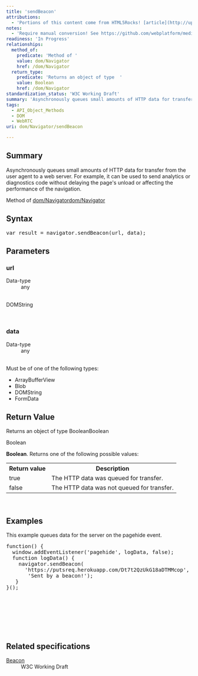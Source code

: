 ```yaml
---
title: 'sendBeacon'
attributions:
  - 'Portions of this content come from HTML5Rocks! [article](http://updates.html5rocks.com/2014/10/Send-beacon-data-in-Chrome-39)'
notes:
  - 'Require manual conversion! See https://github.com/webplatform/mediawiki-conversion/issues/24'
readiness: 'In Progress'
relationships:
  method_of:
    predicate: 'Method of '
    value: dom/Navigator
    href: /dom/Navigator
  return_type:
    predicate: 'Returns an object of type  '
    value: Boolean
    href: /dom/Navigator
standardization_status: 'W3C Working Draft'
summary: 'Asynchronously queues small amounts of HTTP data for transfer from the user agent to a web server. For example, it can be used to send analytics or diagnostics code without delaying the page''s unload or affecting the performance of the navigation.'
tags:
  - API_Object_Methods
  - DOM
  - WebRTC
uri: dom/Navigator/sendBeacon

---
```

<p>
</p>
<h2>Summary</h2>
<p>
Asynchronously queues small amounts of HTTP data for transfer from the user agent to a web server. For example, it can be used to send analytics or diagnostics code without delaying the page's unload or affecting the performance of the navigation.</p><p>Method of <a href="/dom/Navigator">dom/Navigator</a><a href="/dom/Navigator">dom/Navigator</a>
</p>
<h2>Syntax</h2>
<pre class="js">
var result = navigator.sendBeacon(url, data);
</pre>
<h2>Parameters</h2>
<h3>url</h3>
<dl><dt> Data-type</dt>
<dd> any</dd></dl><p><br/>
DOMString
</p><p><br/></p>
<h3>data</h3>
<dl><dt> Data-type</dt>
<dd> any</dd></dl><p><br/>
Must be of one of the following types:
</p>
<ul><li>ArrayBufferView</li>
<li>Blob</li>
<li>DOMString</li>
<li>FormData</li></ul><h2>Return Value</h2>
<p>Returns an object of type  BooleanBoolean
</p><p>Boolean
</p><p><b>Boolean</b>. Returns one of the following possible values:
</p>
<table class="wikitable"><tr><th>Return value
</th>
<th>Description
</th></tr><tr><td>true
</td>
<td>The HTTP data was queued for transfer.
</td></tr><tr><td>false
</td>
<td>The HTTP data was not queued for transfer.
</td></tr></table><p> 
</p>
<h2>Examples</h2>
<p>This example queues data for the server on the pagehide event.
</p>
<div class="example">
<pre class="js">
function() {
  window.addEventListener('pagehide', logData, false);
  function logData() {
    navigator.sendBeacon(
      'https://putsreq.herokuapp.com/Dt7t2QzUkG18aDTMMcop',
       'Sent by a beacon!');
   }
}();

</pre>
<p><br/></p>
</div>
<p><br/></p><p><br/></p>
<h2>Related specifications</h2>

<dl><dt><a rel="nofollow" class="external text" href="http://www.w3.org/TR/beacon/">Beacon</a></dt>
  <dd>W3C Working Draft</dd>
</dl>
